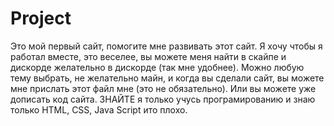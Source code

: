 # Project
Это  мой первый сайт, помогите мне развивать этот сайт.
Я хочу чтобы я работал вместе, это веселее, вы можете меня найти в скайпе и дискорде желательно в дискорде (так мне удобнее).
Можно любую тему выбрать, не желательно майн, и когда вы сделали сайт, вы можете мне прислать этот файл мне (это не обязательно).
Или вы можете уже дописать код сайта.
ЗНАЙТЕ я только учусь програмированию и знаю только HTML, CSS, Java Script ито плохо.
